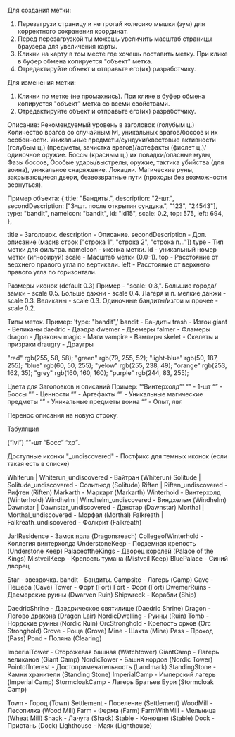 Для создания метки:

1. Перезагрузи страницу и не трогай колесико мышки (зум) для корректного сохранения координат.
2. Перед перезагрузкой ты можешь увеличить масштаб страницы браузера для увеличения карты.
3. Кликни на карту в том месте где хочешь поставить метку. При клике в буфер обмена копируется "объект" метка.
4. Отредактируйте объект и отправьте его(их) разработчику.

Для изменения метки:

1. Кликни по метке (не промахнись). При клике в буфер обмена копируется "объект" метка со всеми свойствами.
2. Отредактируйте объект и отправьте его(их) разработчику.

Описание:
Рекомендуемый уровень в заголовок (голубым ц.)
Количество врагов со случайным lvl, уникальных врагов/боссов и их особенности.
Уникальные предметы/сундуки/квестовые активности (голубым ц.) (предметы, зачистка врагов)/артефакты (фиолет ц.)/ одиночное оружие.
Боссы (красным ц.) их повадки/опасные мувы, Фазы боссов, Особые удары/выстрелы, оружие, тактика убийства (для воина), уникальное снаряжение.
Локации. Магические руны, закрывающиеся двери, безвозвратные пути (проходы без возможности вернуться).

Пример объекта:
{
title: "Бандиты.",
description: "2-шт.",
secondDescription: ["3-шт. после открытия сундука.", "123", "24543"],
type: "bandit",
nameIcon: "bandit",
id: "id15",
scale: 0.2,
top: 575,
left: 694,
},

title - Заголовок.
description - Описание.
secondDescription - Доп. описание (масив строк ["строка 1", "строка 2", "строка n..."])
type - Тип метки для фильтра.
nameIcon - иконка метки.
id - уникальный номер метки (игнорируй)
scale - Масштаб метки (0.0-1).
top - Расстояние от верхнего правого угла по вертикали.
left - Расстояние от верхнего правого угла по горизонтали.

Размеры иконок (default 0.3)
Пример - "scale: 0.3,".
Большие города/замки - scale 0.5.
Больше дажни - scale 0.4.
Лагеря и п. мелкие данжи - scale 0.3.
Великаны - scale 0.3.
Одиночные бандиты/изгои м прочее - scale 0.2.

Типы меток.
Пример: 'type: "bandit",'
bandit - Бандиты
trash - Изгои
giant - Великаны
daedric - Даэдра
dwemer - Двемеры
falmer - Фламеры
dragon - Драконы
magic - Маги
vampire - Вампиры
skelet - Скелеты и призраки
draugry - Драугры

"red" rgb(255, 58, 58);
"green" rgb(79, 255, 52);
"light-blue" rgb(50, 187, 255);
"blue" rgb(60, 50, 255);
"yelow" rgb(255, 238, 49);
"orange" rgb(253, 162, 35);
"grey" rgb(160, 160, 160);
"purple" rgb(244, 83, 255);

Цвета для Заголовков и описаний
Пример: '<q purple>Винтерхолд</q>'
<q green></q> - 1-шт
<q red></q> - Боссы
<q yelow></q> - Ценности
<q purple></q> - Артефакты
<q blue></q> - Уникальные магические предметы
<q orange></q> - Уникальные предметы воина
<q light-blue></q> - Опыт, лвл

Перенос описания на новую строку.
<br/>

Табуляция
&#9;

(<q light-blue>lvl</q>)
<q green></q>-шт
<q red>Босс</q> <q light-blue>xp</q>. <br/>

Доступные иконки
"\_undiscovered" - Постфикс для темных иконок (если такая есть в списке)

Whiterun | Whiterun_undiscovered - Вайтран (Whiterun)
Solitude | Solitude_undiscovered - Солитьюд (Solitude)
Riften | Riften_undiscovered - Рифтен (Riften)
Markarth - Маркарт (Markarth)
Winterhold - Винтерхолд (Winterhold)
Windhelm | Windhelm_undiscovered - Виндхельм (Windhelm)
Dawnstar | Dawnstar_undiscovered - Данстар (Dawnstar)
Morthal | Morthal_undiscovered - Морфал (Morthal)
Falkreath | Falkreath_undiscovered - Фолкрит (Falkreath)

JarlResidence - Замок ярла (Dragonsreach)
CollegeofWinterhold - Коллегия винтерхолда
UnderstoneKeep - Подземная крепость (Understone Keep)
PalaceoftheKings - Дворец королей (Palace of the Kings)
MistveilKeep - Крепость тумана (Mistveil Keep)
BluePalace - Синий дворец

Star - звездочка.
bandit - Бандиты.
Campsite - Лагерь (Camp)
Cave - Пещера (Cave)
Tower - Форт (Fort)
Fort - Форт (Fort)
DwemerRuins - Двемерские руины (Dwarven Ruin)
Shipwreck - Корабли (Ship)

DaedricShrine - Даэдрическое святилище (Daedric Shrine)
Dragon - Логово дракона (Dragon Lair)
NordicDwelling - Руины (Ruin)
Tomb - Нордские руины (Nordic Ruin)
OrcStronghold - Крепость орков (Orc Stronghold)
Grove - Роща (Grove)
Mine - Шахта (Mine)
Pass - Проход (Pass)
Pond - Поляна (Clearing)

ImperialTower - Сторожевая башная (Watchtower)
GiantCamp - Лагерь великанов (Giant Camp)
NordicTower - Башня нордов (Nordic Tower)
PointofInterest - Достопримечательность (Landmark)
StandingStone - Камни хранители (Standing Stone)
ImperialCamp - Имперский лагерь (Imperial Camp)
StormcloakCamp - Лагерь Братьев Бури (Stormcloak Camp)

Town - Город (Town)
Settlement - Поселение (Settlement)
WoodMill - Лесопилка (Wood Mill)
Farm - Ферма (Farm)
FarmWithMill - Мельница (Wheat Mill)
Shack - Лачуга (Shack)
Stable - Конюшня (Stable)
Dock - Пристань (Dock)
Lighthouse - Маяк (Lighthouse)

